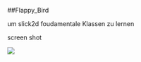 ##Flappy_Bird

um slick2d foudamentale Klassen zu lernen

screen shot

![](https://raw.github.com/smithdodo/Flappy_Bird/master/assets/screenShot.jpg)
